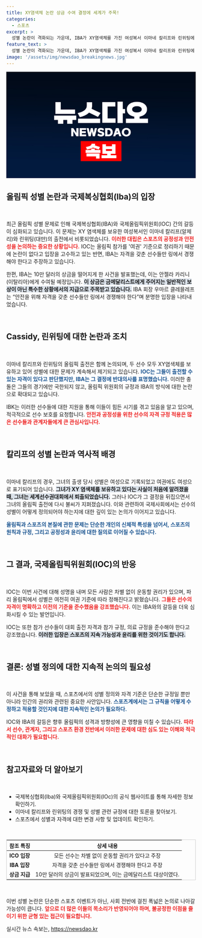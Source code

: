 ```yaml
---
title: XY염색체 논란 상금 수여 결정에 세계가 주목!
categories:
  - 스포츠
excerpt: >
  성별 논란이 격화되는 가운데, IBA가 XY염색체를 가진 여성복서 이마네 칼리프와 린위팅에 10만 달러 상금을 수여하기로 결정했습니다. IOC는 이들의 출전 자격을 정당하다고 주장하며, 모든 선수는 차별 없이 운동할 권리가 있다고 강조했습니다. 과연 이 논란은 어떻게 전개될까요?
feature_text: >
  성별 논란이 격화되는 가운데, IBA가 XY염색체를 가진 여성복서 이마네 칼리프와 린위팅에 10만 달러 상금을 수여하기로 결정했습니다. IOC는 이들의 출전 자격을 정당하다고 주장하며, 모든 선수는 차별 없이 운동할 권리가 있다고 강조했습니다. 과연 이 논란은 어떻게 전개될까요?
image: '/assets/img/newsdao_breakingnews.jpg'
---
```


<p><img src="/assets/img/newsdao_breakingnews.jpg" alt="bookingtag 속보" /></p>

<h2 data-ke-size="size26">올림픽 성별 논란과 국제복싱협회(Iba)의 입장</h2>

<p data-ke-size="size16">&nbsp;</p>

<p>최근 올림픽 성별 문제로 인해 국제복싱협회(IBA)와 국제올림픽위원회(IOC) 간의 갈등이 심화되고 있습니다. 이 문제는 XY 염색체를 보유한 여성복서인 이마네 칼리프(알제리)와 린위팅(대만)의 출전에서 비롯되었습니다. <b><span style="color: #ee2323;">이러한 대립은 스포츠의 공정성과 안전성을 논의하는 중요한 상황입니다.</span></b> IOC는 올림픽 참가를 '여권' 기준으로 정리하기 때문에 논란이 없다고 입장을 고수하고 있는 반면, IBA는 자격을 갖춘 선수들만 링에서 경쟁해야 한다고 주장하고 있습니다. </p>

<p>한편, IBA는 10만 달러의 상금을 떨어지게 한 사건을 발표했는데, 이는 안젤라 카리니(이탈리아)에게 수여될 예정입니다. <b><span style="background-color: #21538527;">이 상금은 금메달리스트에게 주어지는 일반적인 보상이 아닌 특수한 상황에서의 지급으로 주목받고 있습니다.</span></b> IBA 회장 우마르 클레믈레프는 “안전을 위해 자격을 갖춘 선수들만 링에서 경쟁해야 한다”며 분명한 입장을 나타내었습니다. </p>

<p data-ke-size="size16">&nbsp;</p>

<h2 data-ke-size="size26">Cassidy, 린위팅에 대한 논란과 조치</h2>

<p data-ke-size="size16">&nbsp;</p>

<p>이마네 칼리프와 린위팅의 올림픽 출전은 함께 논의되며, 두 선수 모두 XY염색체를 보유하고 있어 성별에 대한 문제가 계속해서 제기되고 있습니다. <b><span style="color: #1a5490;">IOC는 그들이 출전할 수 있는 자격이 있다고 판단했지만, IBA는 그 결정에 반대의사를 표명했습니다.</span></b> 이러한 충돌은 그들의 경기에만 국한되지 않고, 올림픽 위원회의 규정과 IBA의 방식에 대한 논란으로 확대되고 있습니다. </p>

<p>IBK는 이러한 선수들에 대한 지원을 통해 이들이 힘든 시기를 겪고 있음을 알고 있으며, 적극적으로 선수 보호를 요청합니다. <b><span style="color: #ee2323;">안전과 공정성을 위한 선수의 자격 규정 적용은 많은 선수들과 관계자들에게 큰 관심사입니다.</span></b> </p>

<p data-ke-size="size16">&nbsp;</p>

<h2 data-ke-size="size26">칼리프의 성별 논란과 역사적 배경</h2>

<p data-ke-size="size16">&nbsp;</p>

<p>이마네 칼리프의 경우, 그녀의 출생 당시 성별은 여성으로 기록되었고 여권에도 여성으로 표기되어 있습니다. <b><span style="background-color: #21538527;">그녀가 XY 염색체를 보유하고 있다는 사실이 처음에 알려졌을 때, 그녀는 세계선수권대회에서 퇴출되었습니다.</span></b> 그러나 IOC가 그 결정을 뒤집으면서 그녀의 올림픽 출전에 다시 불씨가 지펴졌습니다. 이와 관련하여 국제사회에서는 선수의 성별이 어떻게 정의되어야 하는지에 대한 깊이 있는 논의가 이어지고 있습니다.</p>

<p><b><span style="color: #1a5490;">올림픽과 스포츠의 본질에 관한 문제는 단순한 개인의 신체적 특성을 넘어서, 스포츠의 원칙과 규정, 그리고 공정성과 윤리에 대한 질의로 이어질 수 있습니다.</span></b> </p>

<p data-ke-size="size16">&nbsp;</p>

<h2 data-ke-size="size26">그 결과, 국제올림픽위원회(IOC)의 반응</h2>

<p data-ke-size="size16">&nbsp;</p>

<p>IOC는 이번 사건에 대해 성명을 내며 모든 사람은 차별 없이 운동할 권리가 있으며, 파리 올림픽에서 성별은 여전히 여권 기준에 따라 정해진다고 밝혔습니다. <b><span style="color: #ee2323;">그들은 선수의 자격이 명확하고 이전의 기준을 준수했음을 강조했습니다.</span></b> 이는 IBA와의 갈등을 더욱 심화시킬 수 있는 발언입니다.</p>

<p>IOC는 또한 참가 선수들이 대회 출전 자격과 참가 규정, 의료 규정을 준수해야 한다고 강조했습니다. <b><span style="background-color: #21538527;">이러한 입장은 스포츠의 지속 가능성과 윤리를 위한 것이기도 합니다.</span></b> </p>

<p data-ke-size="size16">&nbsp;</p>

<h2 data-ke-size="size26">결론: 성별 정의에 대한 지속적 논의의 필요성</h2>

<p data-ke-size="size16">&nbsp;</p>

<p>이 사건을 통해 보았을 때, 스포츠에서의 성별 정의와 자격 기준은 단순한 규정일 뿐만 아니라 인간의 권리와 관련된 중요한 사안입니다. <b><span style="color: #1a5490;">스포츠계에서는 그 규칙을 어떻게 수정하고 적용할 것인지에 대한 지속적인 논의가 필요하다.</span></b> </p>

<p>IOC와 IBA의 갈등은 향후 올림픽의 성격과 방향성에 큰 영향을 미칠 수 있습니다. <b><span style="color: #ee2323;">따라서 선수, 관계자, 그리고 스포츠 환경 전반에서 이러한 문제에 대한 심도 있는 이해와 적극적인 대화가 필요합니다.</span></b> </p>

<p data-ke-size="size16">&nbsp;</p>

<h2 data-ke-size="size26">참고자료와 더 알아보기</h2>

<p data-ke-size="size16">&nbsp;</p>

<ul>
    <li>국제복싱협회(Iba)와 국제올림픽위원회(IOc)의 공식 웹사이트를 통해 자세한 정보 확인하기.</li>
    <li>이마네 칼리프와 린위팅의 경쟁 및 성별 관련 규정에 대한 토론을 찾아보기.</li>
    <li>스포츠에서 성별과 자격에 대한 변경 사항 및 업데이트 확인하기.</li>
</ul>

<p data-ke-size="size16">&nbsp;</p>

<table style="width: 100%; border-collapse: collapse; border: 1px solid #ccc;">
    <thead>
        <tr>
            <th style="text-align: center;"><b>참조 특징</b></th>
            <th style="text-align: center;"><b>상세 내용</b></th>
        </tr>
    </thead>
    <tbody>
        <tr>
            <td style="text-align: center; height: 17px;"><b>ICO 입장</b></td>
            <td style="text-align: center; height: 17px;">모든 선수는 차별 없이 운동할 권리가 있다고 주장</td>
        </tr>
        <tr>
            <td style="text-align: center; height: 17px;"><b>IBA 입장</b></td>
            <td style="text-align: center; height: 17px;">자격을 갖춘 선수들만 링에서 경쟁해야 한다고 주장</td>
        </tr>
        <tr>
            <td style="text-align: center; height: 17px;"><b>상금 지급</b></td>
            <td style="text-align: center; height: 17px;">10만 달러의 상금이 발표되었으며, 이는 금메달리스트 대상이였다.</td>
        </tr>
    </tbody>
</table>

<p data-ke-size="size16">&nbsp;</p>

<p>이번 성별 논란은 단순한 스포츠 이벤트가 아닌, 사회 전반에 걸친 폭넓은 논의로 나아갈 가능성이 큽니다. <b><span style="color: #ee2323;">앞으로 더 많은 이들의 목소리가 반영되어야 하며, 불공정한 이점을 줄이기 위한 균형 있는 접근이 필요합니다.</span></b></p>
실시간 뉴스 속보는, <a href="https://newsdao.kr" rel="dofollow">https://newsdao.kr</a>


